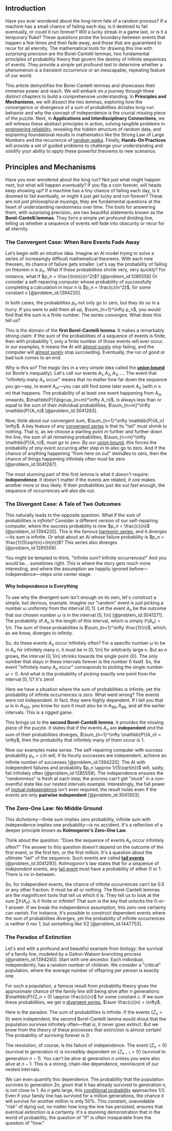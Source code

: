 ## Introduction
Have you ever wondered about the long-term fate of a random process? If a machine has a small chance of failing each day, is it destined to fail eventually, or could it run forever? Will a lucky streak in a game last, or is it a temporary fluke? These questions probe the boundary between events that happen a few times and then fade away, and those that are guaranteed to recur for all eternity. The mathematical tools for drawing this line with surprising precision are the Borel-Cantelli lemmas, two fundamental principles of probability theory that govern the destiny of infinite sequences of events. They provide a simple yet profound test to determine whether a phenomenon is a transient occurrence or an inescapable, repeating feature of our world.

This article demystifies the Borel-Cantelli lemmas and showcases their immense power and reach. We will embark on a journey through three distinct chapters to build a comprehensive understanding. In **Principles and Mechanisms**, we will dissect the two lemmas, exploring how the convergence or divergence of a sum of probabilities dictates long-run behavior and why the concept of independence is the crucial missing piece of the puzzle. Next, in **Applications and Interdisciplinary Connections**, we will witness these abstract principles in action, solving tangible problems in [engineering reliability](@article_id:192248), revealing the hidden structure of random data, and explaining foundational results in mathematics like the Strong Law of Large Numbers and the recurrence of [random walks](@article_id:159141). Finally, **Hands-On Practices** will provide a set of guided problems to challenge your understanding and solidify your ability to apply these powerful theorems to new scenarios.

## Principles and Mechanisms

Have you ever wondered about the long run? Not just what might happen next, but what will happen *eventually*? If you flip a coin forever, will heads keep showing up? If a machine has a tiny chance of failing each day, is it doomed to fail eventually, or might it just get lucky and run forever? These are not just philosophical musings; they are fundamental questions at the heart of understanding randomness over time. The tools for answering them, with surprising precision, are two beautiful statements known as the **Borel-Cantelli lemmas**. They form a simple yet profound dividing line, telling us whether a sequence of events will fade into obscurity or recur for all eternity.

### The Convergent Case: When Rare Events Fade Away

Let’s begin with an intuitive idea. Imagine an AI model trying to solve a series of increasingly difficult mathematical theorems. With each new theorem, its chance of failure gets smaller. Let's say the probability of failing on theorem $n$ is $p_n$. What if these probabilities shrink very, very quickly? For instance, what if $p_n = \frac{\ln(n)}{n^2}$? [@problem_id:1285559] Or consider a self-repairing computer whose probability of successfully completing a calculation in hour $n$ is $p_n = \frac{c}{n^2}$, for some constant $c$ [@problem_id:1394220].

In both cases, the probabilities $p_n$ not only go to zero, but they do so in a hurry. If you were to add them all up, $\sum_{n=1}^\infty p_n$, you would find that the sum is a finite number. The series *converges*. What does this tell us?

This is the domain of the **first Borel-Cantelli lemma**. It makes a remarkably strong claim: if the sum of the probabilities of a sequence of events is finite, then with probability 1, only a finite number of those events will ever occur. In our examples, it means the AI will [almost surely](@article_id:262024) stop failing, and the computer will [almost surely](@article_id:262024) stop succeeding. Eventually, the run of good or bad luck comes to an end.

Why is this so? The magic lies in a very simple idea called the **[union bound](@article_id:266924)** (or Boole's inequality). Let's call our events $A_1, A_2, A_3, \dots$. The event that "infinitely many $A_n$ occur" means that no matter how far down the sequence you go—say, to event $A_m$—you can still find some later event $A_n$ (with $n \ge m$) that happens. The probability of at least one event happening from $A_m$ onwards, $\mathbb{P}(\bigcup_{n=m}^\infty A_n)$, is always less than or equal to the sum of their individual probabilities, $\sum_{n=m}^\infty \mathbb{P}(A_n)$ [@problem_id:3041283].

Now, think about our convergent sum, $\sum_{n=1}^\infty \mathbb{P}(A_n)  \infty$. A key feature of any [convergent series](@article_id:147284) is that its "tail" must shrink to nothing. That is, as we choose a starting point $m$ further and further down the line, the sum of all remaining probabilities, $\sum_{n=m}^\infty \mathbb{P}(A_n)$, must go to zero. By our [union bound](@article_id:266924), this forces the probability of *any* event occurring after step $m$ to also go to zero. And if the chance of anything happening "from here on out" dwindles to zero, then the chance of things happening infinitely often must be zero [@problem_id:3041267].

The most stunning part of this first lemma is what it *doesn't* require: **independence**. It doesn't matter if the events are related, if one makes another more or less likely. If their probabilities just die out fast enough, the sequence of occurrences will also die out.

### The Divergent Case: A Tale of Two Outcomes

This naturally leads to the opposite question. What if the sum of probabilities is *infinite*? Consider a different version of our self-repairing computer, where the success probability is now $p_n = \frac{c}{n}$ [@problem_id:1394220]. This is the famous [harmonic series](@article_id:147293), and it diverges—its sum is infinite. Or what about an AI whose failure probability is $p_n = \frac{1}{5\sqrt{n}+\ln(n)}$? This series also diverges [@problem_id:1285559].

You might be tempted to think, "Infinite sum? Infinite occurrences!" And you would be... sometimes right. This is where the story gets much more interesting, and where the assumption we happily ignored before—independence—steps onto center stage.

#### Why Independence is Everything

To see why the divergent sum isn't enough on its own, let's construct a simple, but devious, example. Imagine our "random" event is just picking a number $\omega$ uniformly from the interval $[0, 1]$. Let the event $A_n$ be the outcome that our chosen number $\omega$ is in the interval $[0, 1/n]$ [@problem_id:3041271]. The probability of $A_n$ is the length of this interval, which is simply $\mathbb{P}(A_n) = 1/n$. The sum of these probabilities is $\sum_{n=1}^\infty \frac{1}{n}$, which, as we know, diverges to infinity.

So, do these events $A_n$ occur infinitely often? For a specific number $\omega$ to be in $A_n$ for infinitely many $n$, it must be in $[0, 1/n]$ for arbitrarily large $n$. But as $n$ grows, the interval $[0, 1/n]$ shrinks towards the single point $\{0\}$. The only number that stays in these intervals forever is the number $0$ itself. So, the event "infinitely many $A_n$ occur" corresponds to picking the single number $\omega=0$. And what is the probability of picking exactly one point from the interval $[0, 1]$? It's zero!

Here we have a situation where the sum of probabilities is infinite, yet the probability of infinite occurrences is zero. What went wrong? The events were not independent. In fact, they were highly dependent. If I tell you that $\omega$ is in $A_{100}$, you know for sure it must also be in $A_{99}, A_{98}$, and all the earlier intervals. This is a rigged game.

This brings us to the **second Borel-Cantelli lemma**. It provides the missing piece of the puzzle. It states that if the events $A_n$ are **independent** *and* the sum of their probabilities diverges, $\sum_{n=1}^\infty \mathbb{P}(A_n) = \infty$, then the probability that infinitely many of them occur is 1.

Now our examples make sense. The self-repairing computer with success probability $p_n=c/n$ will, if its hourly successes are independent, achieve an infinite number of successes [@problem_id:1394220]. The AI with independent failures and probability $p_n \approx 1/(5\sqrt{n})$ will, sadly, fail infinitely often [@problem_id:1285559]. The independence ensures the "randomness" is fresh at each step; the process can't get "stuck" in a non-eventful state like our nested intervals example. Interestingly, the full power of [mutual independence](@article_id:273176) isn't even required; the result holds even if the events are only **pairwise independent** [@problem_id:3041303].

### The Zero-One Law: No Middle Ground

This dichotomy—finite sum implies zero probability, infinite sum with independence implies one probability—is no accident. It's a reflection of a deeper principle known as **Kolmogorov's Zero-One Law**.

Think about the question: "Does the sequence of events $A_n$ occur infinitely often?" The answer to this question doesn't depend on the outcome of the first event, or the first ten, or the first million. It's a question about the ultimate "tail" of the sequence. Such events are called **[tail events](@article_id:275756)** [@problem_id:3041293]. Kolmogorov's law states that for a sequence of *independent* events, any [tail event](@article_id:190764) must have a probability of either 0 or 1. There is no in-between.

So, for independent events, the chance of infinite occurrences can't be $0.5$ or any other fraction. It must be all or nothing. The Borel-Cantelli lemmas are the magnificent tools that tell us which it is. They tell us to look at the sum $\sum \mathbb{P}(A_n)$. Is it finite or infinite? That sum is the key that unlocks the 0-or-1 answer. If we break the independence assumption, this zero-one certainty can vanish. For instance, it's possible to construct dependent events where the sum of probabilities diverges, yet the probability of infinite occurrences is neither 0 nor 1, but something like $1/2$ [@problem_id:1447753].

### The Paradox of Extinction

Let's end with a profound and beautiful example from biology: the survival of a family line, modeled by a Galton-Watson branching process [@problem_id:1394240]. Start with one ancestor. Each individual, independently, has a random number of children. We consider a "critical" population, where the average number of offspring per person is exactly one.

For such a population, a famous result from probability theory gives the approximate chance of the family line still being alive after $n$ generations: $\mathbb{P}(Z_n > 0) \approx \frac{c}{n}$ for some constant $c$. If we sum these probabilities, we get a [divergent series](@article_id:158457), $\sum \frac{c}{n} = \infty$.

Here is the paradox. The sum of probabilities is infinite. If the events $\{Z_n > 0\}$ were independent, the second Borel-Cantelli lemma would shout that the population survives infinitely often—that is, it never goes extinct. But we know from the theory of these processes that extinction is almost certain! The probability of surviving forever is 0.

The resolution, of course, is the failure of independence. The event $\{Z_n > 0\}$ (survival to generation $n$) is incredibly dependent on $\{Z_{n-1} > 0\}$ (survival to generation $n-1$). You can't be alive at generation $n$ unless you were also alive at $n-1$. This is a strong, chain-like dependence, reminiscent of our nested intervals.

We can even quantify this dependence. The probability that the population survives to generation $2n$, *given* that it has already survived to generation $n$, is not close to 1. As $n$ gets large, this [conditional probability](@article_id:150519) approaches $1/2$. Even if your family line has survived for a million generations, the chance it will survive for another million is only 50%. This constant, unavoidable "risk" of dying out, no matter how long the line has persisted, ensures that eventual extinction is a certainty. It's a stunning demonstration that in the world of probability, the question of "if" is often inseparable from the question of "how."